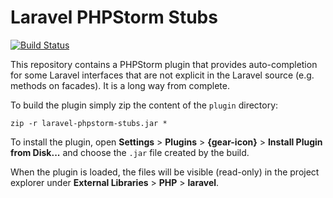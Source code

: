 # Laravel PHPStorm Stubs

[![Build Status](https://travis-ci.org/darrenedale/laravel-phpstorm-stubs.svg?branch=main)](https://travis-ci.org/darrenedale/laravel-phpstorm-stubs)

This repository contains a PHPStorm plugin that provides auto-completion for some Laravel interfaces that are not
explicit in the Laravel source (e.g. methods on facades). It is a long way from complete.

To build the plugin simply zip the content of the `plugin` directory:

    zip -r laravel-phpstorm-stubs.jar *

To install the plugin, open **Settings** > **Plugins** > **{gear-icon}** > **Install Plugin from Disk...** and choose
the `.jar` file created by the build.

When the plugin is loaded, the files will be visible (read-only) in the project explorer under **External Libraries** >
**PHP** > **laravel**.

